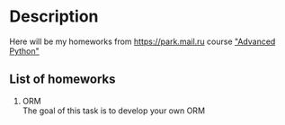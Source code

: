 # Description

Here will be my homeworks from <https://park.mail.ru> course ["Advanced Python"](https://park.mail.ru/curriculum/program/discipline/780/)

## List of homeworks

1. ORM  
The goal of this task is to develop your own ORM
